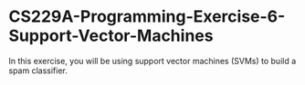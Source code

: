# CS229A-Programming-Exercise-6-Support-Vector-Machines
In this exercise, you will be using support vector machines (SVMs) to build a spam classifier.
